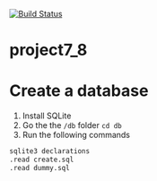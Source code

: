 [![Build Status](https://travis-ci.org/HRODEV/project7_8.svg?branch=master)](https://travis-ci.org/HRODEV/project7_8)

# project7_8

# Create a database
1. Install SQLite
2. Go the the `/db` folder `cd db`
3. Run the following commands
```bash
sqlite3 declarations
.read create.sql
.read dummy.sql
```